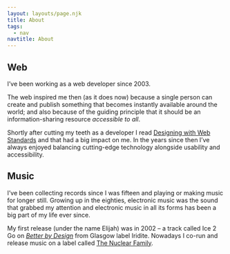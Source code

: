 ```yaml
---
layout: layouts/page.njk
title: About
tags:
  - nav
navtitle: About
---
```

## Web

I’ve been working as a web developer since 2003.

The web inspired me then (as it does now) because a single person can create and publish something that becomes instantly available around the world; and also because of the guiding principle that it should be an information-sharing resource _accessible to all_.

Shortly after cutting my teeth as a developer I read [Designing with Web Standards](https://en.wikipedia.org/wiki/Designing_with_Web_Standards#Summary) and that had a big impact on me. In the years since then I’ve always enjoyed balancing cutting-edge technology alongside usability and accessibility.

## Music

I’ve been collecting records since I was fifteen and playing or making music for longer still. Growing up in the eighties, electronic music was the sound that grabbed my attention and electronic music in all its forms has been a big part of my life ever since.

My first release (under the name Elijah) was in 2002 – a track called Ice 2 Go on [_Better by Design_](https://www.discogs.com/Various-Better-By-Design/release/110485) from Glasgow label Iridite. Nowadays I co-run and release music on a label called [The Nuclear Family](https://www.discogs.com/The-Nuclear-Family-vs-Other-Lands-Surface-Noise/release/12684949).
